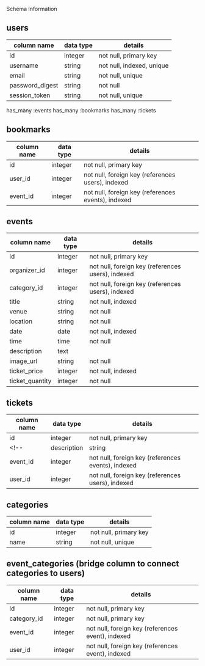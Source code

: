 
Schema Information

## users
| column name     | data type  | details  
|-----------------|------------|------------------------
| id              | integer    | not null, primary key
| username        | string     | not null, indexed, unique  
| email           | string     | not null, unique
| password_digest | string     | not null
| session_token   | string     | not null, unique

has_many :events
has_many :bookmarks
has_many :tickets

## bookmarks
| column name     | data type  | details  
|-----------------|------------|------------------------
| id              | integer    | not null, primary key
| user_id         | integer    | not null, foreign key (references users), indexed
| event_id        | integer    | not null, foreign key (references events), indexed

## events
| column name       | data type  | details  
|-------------------|------------|------------------------
| id                | integer    | not null, primary key
| organizer_id           | integer    | not null, foreign key (references users), indexed
| category_id           | integer    | not null, foreign key (references users), indexed
| title             | string     | not null, indexed
| venue             | string     | not null
| location          | string     | not null
| date              | date       | not null, indexed
| time              | time       | not null
| description       | text       |
| image_url         | string     | not null
| ticket_price      | integer    | not null, indexed
| ticket_quantity   | integer    | not null

## tickets
| column name     | data type  | details  
|-----------------|------------|------------------------
| id              | integer    | not null, primary key
<!-- | description     | string     | not null -->
| event_id        | integer    | not null, foreign key (references events), indexed
| user_id         | integer    | not null, foreign key (references users), indexed


## categories
| column name     | data type  | details  
|-----------------|------------|------------------------
| id              | integer    | not null, primary key
| name            | string     | not null, unique

## event_categories (bridge column to connect categories to users)
| column name     | data type  | details  
|-----------------|------------|------------------------
| id              | integer    | not null, primary key
| category_id     | integer    | not null, primary key
| event_id        | integer    | not null, foreign key (references event), indexed
| user_id        | integer    | not null, foreign key (references event), indexed
